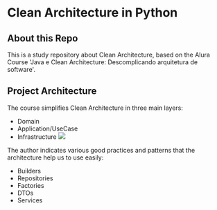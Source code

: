 # Clean Architecture in Python

## About this Repo
This is a study repository about Clean Architecture, based on the Alura Course 'Java e Clean Architecture: Descomplicando arquitetura de software'. <br>

## Project Architecture

The course simplifies Clean Architecture in three main layers:
- Domain
- Application/UseCase
- Infrastructure
[<img src="https://i.imgur.com/RxoWUPx.png">]()

The author indicates various good practices and patterns that the architecture help us to use easily:
- Builders
- Repositories
- Factories
- DTOs
- Services
